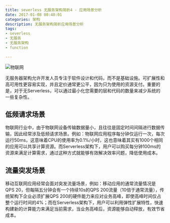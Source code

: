 ```yaml
---
title: severless 无服务架构简析4 - 应用场景分析
date: 2017-01-08 00:40:01
categories: 架构
description: 无服务架构简析应用场景分析
tags:
- severless
- 无服务
- 无服务架构
- function

---
```


![物联网](https://ww1.sinaimg.cn/large/006tNbRwgw1fbik71348fj30uc0a6tbq.jpg)

无服务器架构允许开发人员专注于软件设计和代码，而不是基础设施。可扩展性和高可用性更容易实现，并且定价通常更公平，因为只为使用的资源支付。重要的是，对于无Serverless，可以通过最小化您需要的层和代码的数量来减少系统的一些复杂性。

## 低频请求场景物联网行业中，由于物联网设备传输数据量小，且往往是固定时间间隔进行数据传输，因此经常涉及低频请求场景。例如：物联网应用程序每分钟仅运行一次，每次运行50ms，这意味着CPU的使用率为0.1%/小时，这也意味着其实有1000个相同的应用可以共享计算资源。而Serverless架构下，用户可以购买每分钟100ms的资源来满足计算需求，通过这种方式就能够有效解决效率问题，降低使用成本。## 流量突发场景移动互联网应用经常会面对突发流量场景，例如：移动应用的通常流量情况是QPS 20，但每隔五分钟会有一个持续10s的QPS 200流量（10倍于通常流量），传统架构下企业必须扩展QPS 200的硬件能力来应对业务高峰，即使高峰时间仅占整个运行时间的4%；而在Serverless架构下，用户可以利用弹性扩展特性，快速构建新的计算能力来满足当前需求，当业务高峰后，资源能够自动释放，有效节省成本。